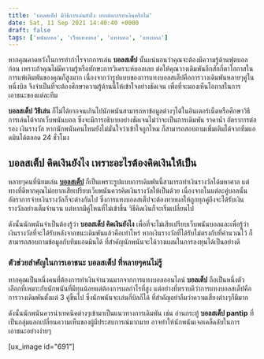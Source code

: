 ```yaml
---
title: 'บอลสเต็ป มีวิธีการเล่นยังไง ยากต่อการทำเงินหรือไม่'
date: Sat, 11 Sep 2021 14:40:40 +0000
draft: false
tags: ['พนันบอล', 'เว็บแทงบอล', 'แทงบอล', 'แทงบอล']
---
```


หากคุณคาดหวังในการทำกำไรจากการเล่น **บอลสเต็ป** นั้นแน่นอนว่าคุณจะต้องมีความรู้ด้านฟุตบอลก่อน เพราะถ้าคุณไม่มีความรู้หรือทักษะการวิเคราะห์บอลเลย ต่อให้คุณวางเดิมพันอีกสักกี่ตาโอกาสในการแพ้เดิมพันของคุณก็สูงมาก เนื่องจากว่ารูปแบบของการแทงบอลสเต็ปคือการวางเดิมพันหลายๆคู่ในหนึ่งบิล จึงจำเป็นที่จะต้องศึกษาความรู้ด้านนี้ให้เข้าใจอย่างชัดเจน เพื่อที่จะมองเห็นโอกาสในการเอาชนะของแต่ละทีม

**บอลสเต็ป วิธีเล่น** ก็ไม่ได้ยากจนเกินไปนักพนันสามารถหาข้อมูลต่างๆได้ในอินเตอร์เน็ตหรือศึกษาวิธีการเล่นได้จากเว็บพนันบอล ซึ่งจะมีการอธิบายอย่างชัดเจนไม่ว่าจะเป็นการเดิมพัน ราคาน้ำ อัตราการต่อรอง เงินรางวัล หากนักพนันคนไหนยังไม่มั่นใจว่าเข้าใจถูกไหม ก็สามารถสอบถามเพิ่มเติมได้จากทีมแอดมินได้ตลอด 24 ชั่วโมง

**บอลสเต็ป คิดเงินยังไง เพราะอะไรต้องคิดเงินให้เป็น**
-----------------------------------------------------

หลายๆคนที่นิยมเล่น [**บอลสเต็ป**](/archives/) ก็เป็นเพราะรูปแบบการเดิมพันนี้สามารถทำเงินรางวัลได้มหาศาล แต่ทางที่ดีหากคุณไม่อยากเสียเปรียบเว็บพนันควรคิดเงินรางวัลให้เป็นด้วย เนื่องจากในแต่ละคู่บอลนั้นอัตราการจ่ายเงินรางวัลก็จะต่างกันไป ซึ่งการแทงบอลสเต็ปจะต้องทายผลให้ถูกทุกคู่ถึงจะได้รับเงินรางวัลอย่างเต็มจำนวน แต่หากมีคู่ไหนที่ไม่เข้าขึ้น วิธีคิดเงินก็จะเริ่มเปลี่ยนไป

ดังนั้นนักพนันจำเป็นต้องรู้ว่า **บอลสเต็ป คิดเงินยังไง** เพื่อที่จะไม่เสียเปรียบเว็บพนันบอลและเพื่อรู้ว่าเงินรางวัลที่จะได้รับหลังจากชนะเดิมพันแล้วคือเท่าไหร่ หากเงินรางวัลที่ได้รับไม่ตรงกับที่คำนวณไว้ ก็สามารถสอบถามข้อมูลกับทีมแอดมินได้ ที่สำคัญนักพนันจะได้วางแผนในการลงทุนได้เป็นอย่างดี

### **ตัวช่วยสำคัญในการเอาชนะ บอลสเต็ป ที่หลายๆคนไม่รู้**

หากคุณเป็นหนึ่งคนที่ต้องการทำเงินจำนวนมากจากการแทงบอลออนไลน์ **บอลเต็ป** ถือเป็นหนึ่งตัวเลือกที่เหมาะกับนักพนันที่มีทุนน้อยแต่ต้องการผลกำไรที่สูง แต่อย่างที่ทราบดีว่าการแทงบอลสเต็ปคือการวางเดิมพันตั้งแต่ 3 คู่ขึ้นไป ซึ่งนักพนันจะเล่นกี่บิลก็ได้ ที่สำคัญอย่าลืมว่าความเสี่ยงต่างๆก็มีมาก

ดังนั้นนักพนันควรนำเทคนิคต่างๆเข้ามาเป็นแนวทางการเดิมพัน เช่น อ่านกระทู้ **บอลสเต็ป pantip** ที่เป็นกลุ่มแลกเปลี่ยนความเห็นของผู้มีประสบการณ์มากมาย อาจทำให้นักพนันเจอเคล็ดลับในการเอาชนะอย่างง่ายๆ

\[ux\_image id="691"\]